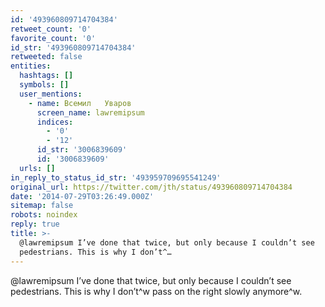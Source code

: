 ```yaml
---
id: '493960809714704384'
retweet_count: '0'
favorite_count: '0'
id_str: '493960809714704384'
retweeted: false
entities:
  hashtags: []
  symbols: []
  user_mentions:
    - name: Всемил   Уваров
      screen_name: lawremipsum
      indices:
        - '0'
        - '12'
      id_str: '3006839609'
      id: '3006839609'
  urls: []
in_reply_to_status_id_str: '493959709695541249'
original_url: https://twitter.com/jth/status/493960809714704384
date: '2014-07-29T03:26:49.000Z'
sitemap: false
robots: noindex
reply: true
title: >-
  @lawremipsum I’ve done that twice, but only because I couldn’t see
  pedestrians. This is why I don’t^…
---
```


@lawremipsum I’ve done that twice, but only because I couldn’t see pedestrians. This is why I don’t^w pass on the right slowly anymore^w.